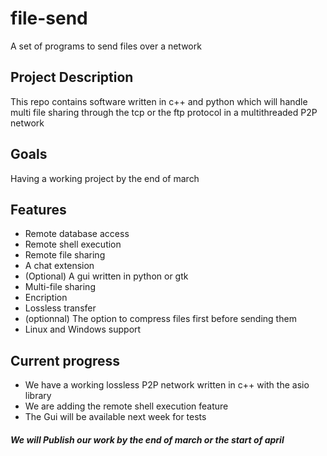 # file-send
A set of programs to send files over a network
## Project Description
This repo contains software written in c++ and python which will handle multi file sharing through the tcp or the ftp protocol in a multithreaded P2P network
## Goals
Having a working project by the end of march
## Features
- Remote database access
- Remote shell execution 
- Remote file sharing
- A chat extension
- (Optional) A gui written in python or gtk
- Multi-file sharing
- Encription
- Lossless transfer
- (optionnal) The option to compress files first before sending them
- Linux and Windows support
## Current progress
- We have a working lossless P2P network written in c++ with the asio library
- We are adding the remote shell execution feature
- The Gui will be available next week for tests
##### We will Publish our work by  the end of march or the start of april
